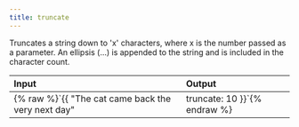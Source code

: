 ```yaml
---
title: truncate
---
```



<p>Truncates a string down to 'x' characters, where x is the number passed as a parameter. An ellipsis (...) is appended to the string and is included in the character count.</p>

| Input                                      | Output |
|:-------------------------------------------|:-------|
| {% raw %}`{{ "The cat came back the very next day" | truncate: 10 }}`{% endraw %} | "The cat..."      |
